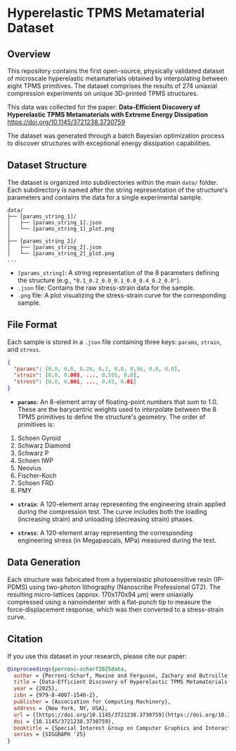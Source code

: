 # Hyperelastic TPMS Metamaterial Dataset

## Overview

This repository contains the first open-source, physically validated dataset of microscale hyperelastic metamaterials obtained by interpolating between eight TPMS primitives. The dataset comprises the results of 274 uniaxial compression experiments on unique 3D-printed TPMS structures.

This data was collected for the paper:
**Data-Efficient Discovery of Hyperelastic TPMS Metamaterials with Extreme Energy Dissipation**
<https://doi.org/10.1145/3721238.3730759>

The dataset was generated through a batch Bayesian optimization process to discover structures with exceptional energy dissipation capabilities.

## Dataset Structure

The dataset is organized into subdirectories within the main `data/` folder. Each subdirectory is named after the string representation of the structure's parameters and contains the data for a single experimental sample.

```
data/
├── [params_string_1]/
│   ├── [params_string_1].json
│   └── [params_string_1]_plot.png
│
├── [params_string_2]/
│   ├── [params_string_2].json
│   └── [params_string_2]_plot.png
...
```

-   `[params_string]`: A string representation of the 8 parameters defining the structure (e.g., `"0.1_0.2_0.0_0.1_0.0_0.4_0.2_0.0"`).
-   `.json` file: Contains the raw stress-strain data for the sample.
-   `.png` file: A plot visualizing the stress-strain curve for the corresponding sample.

## File Format

Each sample is stored in a `.json` file containing three keys: `params`, `strain`, and `stress`.

```json
{
  "params": [0.0, 0.0, 0.24, 0.2, 0.0, 0.56, 0.0, 0.0],
  "strain": [0.0, 0.005, ..., 0.595, 0.0],
  "stress": [0.0, 0.001, ..., 0.45, 0.01]
}
```

-   **`params`**: An 8-element array of floating-point numbers that sum to 1.0. These are the barycentric weights used to interpolate between the 8 TPMS primitives to define the structure's geometry. The order of primitives is:

  1. Schoen Gyroid
  2. Schwarz Diamond
  3. Schwarz P
  4. Schoen IWP
  5. Neovius
  6. Fischer-Koch
  7. Schoen FRD
  8. PMY

-   **`strain`**: A 120-element array representing the engineering strain applied during the compression test. The curve includes both the loading (increasing strain) and unloading (decreasing strain) phases.

-   **`stress`**: A 120-element array representing the corresponding engineering stress (in Megapascals, MPa) measured during the test.

## Data Generation

Each structure was fabricated from a hyperelastic photosensitive resin (IP-PDMS) using two-photon lithography (Nanoscribe Professional GT2). The resulting micro-lattices (approx. 170x170x94 µm) were uniaxially compressed using a nanoindenter with a flat-punch tip to measure the force-displacement response, which was then converted to a stress-strain curve.

## Citation

If you use this dataset in your research, please cite our paper:

```bibtex
@inproceedings{perroni-scharf2025data,
  author = {Perroni-Scharf, Maxine and Ferguson, Zachary and Butruille, Thomas and Portela, Carlos M. and Konakovi\'{c} Lukovi\'{c}, Mina},
  title = {Data-Efficient Discovery of Hyperelastic TPMS Metamaterials with Extreme Energy Dissipation},
  year = {2025},
  isbn = {979-8-4007-1540-2},
  publisher = {Association for Computing Machinery},
  address = {New York, NY, USA},
  url = {[https://doi.org/10.1145/3721238.3730759](https://doi.org/10.1145/3721238.3730759)},
  doi = {10.1145/3721238.3730759},
  booktitle = {Special Interest Group on Computer Graphics and Interactive Techniques Conference Conference Papers},
  series = {SIGGRAPH '25}
}
